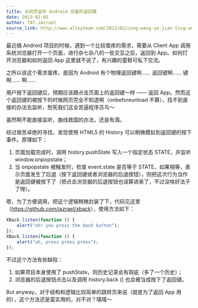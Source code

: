 ```yaml
---
title: 从网页监听 Android 设备的返回键
date: 2013-02-05
author: TAT.iAzrael
source_link: http://www.alloyteam.com/2013/02/cong-wang-ye-jian-ting-android-she-bei-di-fan-hui-jian/
---
```


<!-- {% raw %} - for jekyll -->

最近搞 Android 项目的时候，遇到一个比较蛋疼的需求，需要从 Client App 调用系统浏览器打开一个页面，进行杂七杂八的一些交互之后，返回到 App。如何打开浏览器和如何返回 App 这里就不说了，有兴趣的童鞋可私下交流。

之所以说这个需求蛋疼，是因为 Android 有个物理返回键啊…… 返回键啊…… 键啊…… 啊……

用户按下返回键后，预期应该跟点击页面上的返回键一样 —— 返回 App。然而这个返回键的被按下的时候网页完全不知道啊（onbeforeunload 不算），找不到直接的办法去监听，愁死我们这全苦逼程序员鸟～

虽然啊不能直接监听，曲线救国的办法，还是有滴。

经过艰苦卓绝的寻找，发现使用 HTML5 的 History 可以稍微模拟到返回键的按下事件。原理如下：

1.  页面加载完成时，调用 history.pushState 写入一个指定状态 STATE，并监听 window.onpopstate；
2.  当 onpopstate 被触发时，检查 event.state 是否等于 STATE，如果相等，表示页面发生了后退（按下返回键或者浏览器的后退按钮），则把这次行为当作是返回键被按下了（把点击浏览器的后退按钮也误算进来了，不过没啥好法子了呀）。

嗯，为了方便调用，把这个逻辑稍微封装了下，代码见这里（<https://github.com/iazrael/xback>），使用方法如下：

```javascript
XBack.listen(function () {
    alert("oh! you press the back button");
});
XBack.listen(function () {
    alert("ah, press press press");
});
```

不过这个方法有些缺陷：

1.  如果项目本身使用了 pushState，则历史记录会有瑕疵（多了一个历史）；
2.  浏览器的后退按钮点击以及调用 history.back () 也会被当成按下了返回键。

But anyway，对于结构和逻辑比较简单的跳转页来说（就是为了返回 App 用的），这个方法还是蛮实用的，对不对？嘻嘻～


<!-- {% endraw %} - for jekyll -->